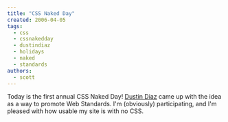 ```yaml
---
title: "CSS Naked Day"
created: 2006-04-05
tags: 
  - css
  - cssnakedday
  - dustindiaz
  - holidays
  - naked
  - standards
authors: 
  - scott
---
```


Today is the first annual CSS Naked Day! [Dustin Diaz](http://www.dustindiaz.com/naked-day/) came up with the idea as a way to promote Web Standards. I'm (obviously) participating, and I'm pleased with how usable my site is with no CSS.
